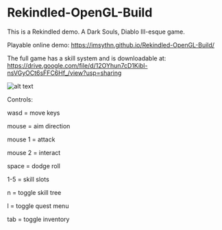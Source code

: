 # Rekindled-OpenGL-Build
This is a Rekindled demo. A Dark Souls, Diablo III-esque game.

Playable online demo: https://imsythn.github.io/Rekindled-OpenGL-Build/

The full game has a skill system and is downloadable at:
https://drive.google.com/file/d/12OYhun7cD1Kibl-nsVGyOCt6sFFC6Hf_/view?usp=sharing

![alt text](https://cdn.discordapp.com/attachments/519458344805728258/682407318671065091/unknown.png)

Controls:

wasd = move keys

mouse = aim direction

mouse 1 = attack

mouse 2 = interact  

space = dodge roll

1-5 = skill slots

n = toggle skill tree

l = toggle quest menu

tab = toggle inventory


